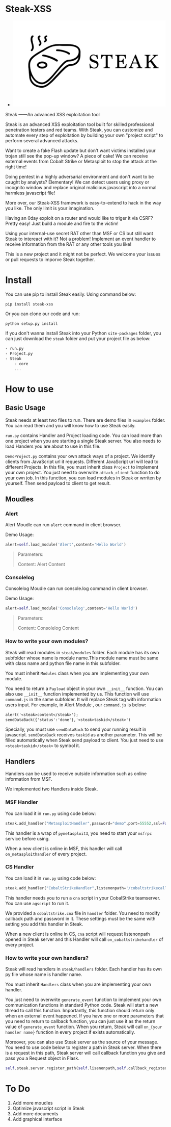 # Steak-XSS

- ![SteakLogo](steak.png)

Steak ——An advanced XSS exploitation tool

Steak is an advanced XSS exploitation tool built for skilled professional penetration testers and red teams. With Steak, you can customize and automate every step of exploitation by building your own "project script" to perform several advanced attacks. 

Want to create a fake Flash update but don't want victims installed your trojan still see the pop-up window? A piece of cake! We can receive external events from Cobalt Strike or Metasploit to stop the attack at the right time!

Doing pentest in a highly adversarial environment and don't want to be caught by analysts? Elementary!  We can detect users using proxy or incognito window and replace original malicious javascript into a normal harmless javascript file!

More over, our Steak-XSS framework is easy-to-extend to hack in the way you like. The only limit is your imagination.

Having an 0day exploit on a router and would like to triger it via CSRF? Pretty easy! Just build a module and fire to the victim! 

Using your internal-use secret RAT other than MSF or CS but still want Steak to intereact with it? Not a problem! Implement an event handler to receive information from the RAT or any other tools you like!

This is a new project and it might not be perfect. We welcome your issues or pull requests to imporve Steak together.

# Install

You can use pip to install Steak easily. Using command below:

```
pip install steak-xss
```

Or you can clone our code and run:

```
python setup.py install
```

If you don't wanna install Steak into your Python `site-packages` folder, you can just download the `steak` folder and put your project file as below:

```
- run.py
- Project.py
- Steak
	- core
	...
```

# How to use

## Basic Usage

Steak needs at least two files to run. There are demo files in `examples` folder. You can read them and you will know how to use Steak easily.

`run.py` contains Handler and Project loading code. You can load more than one project when you are starting a single Steak server. You also needs to load Handers you are about to use in this file.

``DemoProject.py`` contains your own attack ways of a project. We identify clients from JavaScript url it requests. Different JavaScript url will lead to different Projects. In this file, you must inherit class ``Project`` to implement your own project. You just need to overwrite `attack_client` function to do your own job. In this function, you can load modules in Steak or wrriten by yourself. Then send payload to client to get result.

## Moudles

### Alert

Alert Moudle can run `alert` command in client browser.

Demo Usage:

```python
alert=self.load_module('Alert',content='Hello World')
```

> Parameters:
>
> Content: Alert Content

### Consolelog

Consolelog Moudle can run console.log command in client browser.

Demo Usage:

```python
alert=self.load_module('Consolelog',content='Hello World')
```

> Parameters:
>
> Content: Consolelog Content

### How to write your own modules?

Steak will read modules in `steak/modules` folder. Each module has its own subfolder whose name is module name.This module name must be same with class name and python file name in this subfolder.

You must inherit `Modules` class when you are implementing your own module.

You need to return a `Payload` object in your own ``__init__`` function. You can also use  ``__init__`` function implemented by us. This function will use `command.js` in the same subfolder. It will replace Steak tag with information users input. For example, in Alert Module , our `command.js` is below:

```
alert('<steak>content</steak>');
sendDataBack({'status':'done'},'<steak>taskid</steak>')
```

Specially, you must use `sendDataBack` to send your running result in javascript. `sendDataBack` receives `taskid` as another parameter. This will be filled automatically when Steak send payload to client. You just need to use `<steak>taskid</steak>` to symbol it.

## Handlers

Handlers can be used to receive outside information such as online information from MSF.

We implemented two Handlers inside Steak.

### MSF Handler

You can load it in `run.py` using code below:

```python
steak.add_handler("MetasploitHandler",password="demo",port=55552,ssl=False)
```

This handler is a wrap of `pymetasploit3`, you need to start your `msfrpc` service before using.

When a new client is online in MSF, this handler will call `on_metasploithandler` of every project.

### CS Handler

You can load it in `run.py` using code below:

```python
steak.add_handler("CobaltStrikeHandler",listenonpath='/cobaltstrikecallback',password='demo')
```

This handler needs you to run a `cna` script in your CobalStrike teamserver. You can use `agscript` to run it.

We provided a `cobaltstrike.cna` file in `handler` folder. You need to modify callback path and password in it. These settings must be the same with setting you add this handler in Steak.

When a new client is online in CS, `cna` script will request listenonpath opened in Steak server and this Handler will call `on_cobaltstrikehandler` of every project.

### How to write your own handlers?

Steak will read handlers in `steak/handlers` folder. Each handler has its own py file whose name is handler name. 

You must inherit `Handlers` class when you are implementing your own handler.

You just need to overwrite `generate_event` function to implement your own communication functions in standard Python code. Steak will start a new thread to call this function. Importantly, this function should return only when an external event happened. If you have one or more parameters that you need to return to callback function, you can just use it as the return value of `generate_event` function. When you return, Steak will call `on_{your handler name}` function in every project if exists automatically.

Moreover, you can also use Steak server as the source of your message. You need to use code below to register a path in Steak server. When there is a request in this path, Steak server will call callback function you give and pass you a Request object in Flask.

```python
self.steak.server.register_path(self.lisenonpath,self.callback_registedpath)
```

# To Do
1. Add more moudles
2. Optimize javascript script in Steak
3. Add more documents
4. Add graphical interface